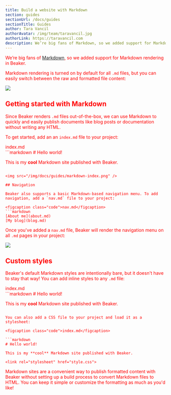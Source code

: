 ```yaml
---
title: Build a website with Markdown
section: guides
sectionUrl: /docs/guides
sectionTitle: Guides
author: Tara Vancil
authorAvatar: /img/team/taravancil.jpg
authorLink: https://taravancil.com
description: We’re big fans of Markdown, so we added support for Markdown rendering in Beaker. Markdown rendering is...
---
```


We’re big fans of [Markdown](https://daringfireball.net/projects/markdown/syntax), so we added support for Markdown rendering in Beaker.

Markdown rendering is turned on by default for all `.md` files, but you can easily switch between the raw and formatted file content:

<img src="/img/docs/guides/markdown-rendering.png" />

## Getting started with Markdown

Since Beaker renders `.md` files out-of-the-box, we can use Markdown to quickly and easily publish documents like blog posts or documentation without writing any HTML.

To get started, add an an `index.md` file to your project:

<figcaption class="code">index.md</figcaption>
```markdown
# Hello world!

This is my **cool** Markdown site published with Beaker.
```

<img src="/img/docs/guides/markdown-index.png" />

## Navigation

Beaker also supports a basic Markdown-based navigation menu. To add navigation, add a `nav.md` file to your project:

<figcaption class="code">nav.md</figcaption>
```markdown
[About me](about.md)
[My blog](blog.md)
```

Once you've added a `nav.md` file, Beaker will render the
navigation menu on all `.md` pages in your project:

<img src="/img/docs/guides/markdown-nav.png"/>

## Custom styles

Beaker's default Markdown styles are intentionally bare, but it doesn't have to stay that way! You can add inline styles to any `.md` file:

<figcaption class="code">index.md</figcaption>
```markdown
# Hello world!

This is my **cool** Markdown site published with Beaker.

<style>
  body {
    color: red;
  }
</style>
```

You can also add a CSS file to your project and load it as a stylesheet:

<figcaption class="code">index.md</figcaption>

```markdown
# Hello world!

This is my **cool** Markdown site published with Beaker.

<link rel="stylesheet" href="style.css">
```

Markdown sites are a convenient way to publish formatted content with Beaker
without setting up a build process to convert Markdown files to HTML. You can keep it simple or customize the formatting as much as you'd like!
